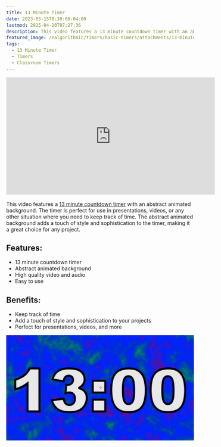```yaml
---
title: 13 Minute Timer
date: 2023-05-15T8:30:00-04:00
lastmod: 2025-04-20T07:27:36
description: This video features a 13 minute countdown timer with an abstract animated background.
featured_image: /zalgorithmic/timers/basic-timers/attachments/13-minute-timer.jpg
tags:
  - 13 Minute Timer
  - Timers
  - Classroom Timers
---
```


<div class="iframe-16-9-container">
<iframe class="youTubeIframe" width="560" height="315" src="https://www.youtube.com/embed/7Vfls3dJLZI" title="13 Minute Timer" frameborder="0" allow="accelerometer; autoplay; clipboard-write; encrypted-media; gyroscope; picture-in-picture; web-share" allowfullscreen></iframe>
</div>

This video features a [13 minute countdown timer](https://youtu.be/7Vfls3dJLZI) with an abstract animated background. The timer is perfect for use in presentations, videos, or any other situation where you need to keep track of time. The abstract animated background adds a touch of style and sophistication to the timer, making it a great choice for any project.

## Features:

- 13 minute countdown timer
- Abstract animated background
- High quality video and audio
- Easy to use

## Benefits:

- Keep track of time
- Add a touch of style and sophistication to your projects
- Perfect for presentations, videos, and more

[![13 Minute Timer](./attachments/13-minute-timer.jpg)](https://youtu.be/7Vfls3dJLZI)
